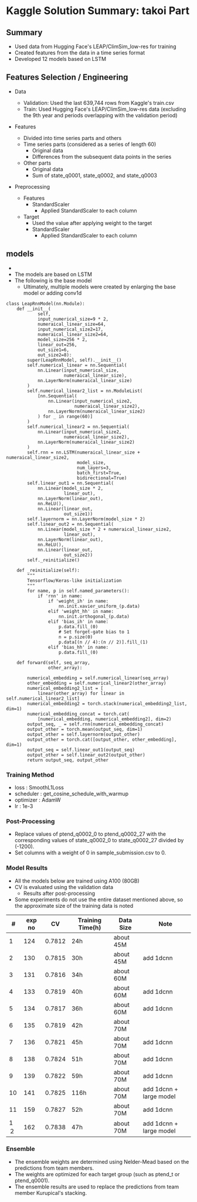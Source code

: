 # Kaggle Solution Summary: takoi Part

## Summary
- Used data from Hugging Face's LEAP/ClimSim_low-res for training
- Created features from the data in a time series format
- Developed 12 models based on LSTM

## Features Selection / Engineering
- Data
    - Validation: Used the last 639,744 rows from Kaggle's train.csv
    - Train: Used Hugging Face's LEAP/ClimSim_low-res data (excluding the 9th year and periods overlapping with the validation period)

- Features
    - Divided into time series parts and others
    - Time series parts (considered as a series of length 60)
        - Original data
        - Differences from the subsequent data points in the series
    - Other parts
        - Original data
        - Sum of state_q0001, state_q0002, and state_q0003

- Preprocessing
    - Features
        - StandardScaler
            - Applied StandardScaler to each column
    - Target
        - Used the value after applying weight to the target
        - StandardScaler
            - Applied StandardScaler to each column

## models
- 
- The models are based on LSTM
- The following is the base model
    - Ultimately, multiple models were created by enlarging the base model or adding conv1d
```
class LeapRnnModel(nn.Module):
    def __init__(
            self,
            input_numerical_size=9 * 2,
            numeraical_linear_size=64,
            input_numerical_size2=17,
            numeraical_linear_size2=64,
            model_size=256 * 2,
            linear_out=256,
            out_size1=6,
            out_size2=8):
        super(LeapRnnModel, self).__init__()
        self.numerical_linear = nn.Sequential(
            nn.Linear(input_numerical_size,
                      numeraical_linear_size),
            nn.LayerNorm(numeraical_linear_size)
        )
        self.numerical_linear2_list = nn.ModuleList(
            [nn.Sequential(
                nn.Linear(input_numerical_size2,
                          numeraical_linear_size2),
                nn.LayerNorm(numeraical_linear_size2)
            ) for _ in range(60)]
        )
        self.numerical_linear2 = nn.Sequential(
            nn.Linear(input_numerical_size2,
                      numeraical_linear_size2),
            nn.LayerNorm(numeraical_linear_size2)
        )
        self.rnn = nn.LSTM(numeraical_linear_size + numeraical_linear_size2,
                           model_size,
                           num_layers=3,
                           batch_first=True,
                           bidirectional=True)
        self.linear_out1 = nn.Sequential(
            nn.Linear(model_size * 2,
                      linear_out),
            nn.LayerNorm(linear_out),
            nn.ReLU(),
            nn.Linear(linear_out,
                      out_size1))
        self.layernorm = nn.LayerNorm(model_size * 2)
        self.linear_out2 = nn.Sequential(
            nn.Linear(model_size * 2 + numeraical_linear_size2,
                      linear_out),
            nn.LayerNorm(linear_out),
            nn.ReLU(),
            nn.Linear(linear_out,
                      out_size2))
        self._reinitialize()

    def _reinitialize(self):
        """
        Tensorflow/Keras-like initialization
        """
        for name, p in self.named_parameters():
            if 'rnn' in name:
                if 'weight_ih' in name:
                    nn.init.xavier_uniform_(p.data)
                elif 'weight_hh' in name:
                    nn.init.orthogonal_(p.data)
                elif 'bias_ih' in name:
                    p.data.fill_(0)
                    # Set forget-gate bias to 1
                    n = p.size(0)
                    p.data[(n // 4):(n // 2)].fill_(1)
                elif 'bias_hh' in name:
                    p.data.fill_(0)

    def forward(self, seq_array,
                other_array):

        numerical_embedding = self.numerical_linear(seq_array)
        other_embedding = self.numerical_linear2(other_array)
        numerical_embedding2_list = [
            linear(other_array) for linear in self.numerical_linear2_list]
        numerical_embedding2 = torch.stack(numerical_embedding2_list, dim=1)
        numerical_embedding_concat = torch.cat(
            [numerical_embedding, numerical_embedding2], dim=2)
        output_seq, _ = self.rnn(numerical_embedding_concat)
        output_other = torch.mean(output_seq, dim=1)
        output_other = self.layernorm(output_other)
        output_other = torch.cat([output_other, other_embedding], dim=1)
        output_seq = self.linear_out1(output_seq)
        output_other = self.linear_out2(output_other)
        return output_seq, output_other

```

### Training Method
- loss : SmoothL1Loss
- scheduler : get_cosine_schedule_with_warmup
- optimizer : AdamW
- lr : 1e-3

### Post-Processing
- Replace values of ptend_q0002_0 to ptend_q0002_27 with the corresponding values of state_q0002_0 to state_q0002_27 divided by (-1200).
- Set columns with a weight of 0 in sample_submission.csv to 0.

### Model Results
- All the models below are trained using A100 (80GB)
- CV is evaluated using the validation data
    - Results after post-processing
- Some experiments do not use the entire dataset mentioned above, so the approximate size of the training data is noted

| # | exp no | CV | Training Time(h) | Data Size | Note |
| --- | --- | --- | --- | --- |--- |
| 1 | 124| 0.7812|  24h | about 45M ||
| 2 | 130 |0.7815 |  30h | about 45M |add 1dcnn|
| 3 | 131 |0.7816  | 34h | about 60M ||
| 4 | 133 |0.7819  | 40h | about 60M| add 1dcnn|
| 5 | 134 |0.7817  | 36h | about 60M  |add 1dcnn|
| 6 | 135 |0.7819  | 42h | about 70M ||
| 7 | 136 |0.7821  | 45h | about 70M |add 1dcnn |
| 8 | 138 |0.7824  | 51h | about 70M |add 1dcnn|
| 9 | 139 | 0.7822 | 59h | about 70M |add 1dcnn |
| 10 | 141 |0.7825  | 116h | about 70M |add 1dcnn + large model|
| 11 | 159 |0.7827  | 52h | about 70M |add 1dcnn|
| 1２ | 162 |0.7838  | 47h |about 70M  |add 1dcnn + large model|

### Ensemble
- The ensemble weights are determined using Nelder-Mead based on the predictions from team members.
- The weights are optimized for each target group (such as ptend_t or ptend_q0001).
- The ensemble results are used to replace the predictions from team member Kurupical's stacking.



